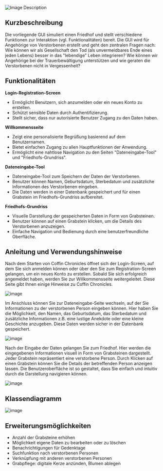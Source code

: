 
  <p>
    <img src="https://github.com/user-attachments/assets/17d5e89c-b633-41d2-b7d7-a6959601eaff" alt="Image Description" />
  </p>
</div>

## Kurzbeschreibung
Die vorliegende GUI simuliert einen Friedhof und stellt verschiedene Funktionen zur Interaktion (vgl. Funktionalitäten) bereit. 
Die GUI wird für Angehörige von Verstorbenen erstellt und geht den zentralen Fragen nach: Wie können wir als Gesellschaft den Tod 
(als unvermeidbares Ende eines jeden Lebens) besser in das "lebendige" Leben integrieren? Wie können wir Angehörige bei der 
Trauerbewältigung unterstützen und wie geraten die Verstorbenen nicht in Vergessenheit?

## Funktionalitäten
**Login-Registration-Screen**
- Ermöglicht Benutzern, sich anzumelden oder ein neues Konto zu erstellen.
- Schützt sensible Daten durch Authentifizierung.
- Stellt sicher, dass nur autorisierte Benutzer Zugang zu den Daten haben.

**Willkommensseite**
- Zeigt eine personalisierte Begrüßung basierend auf dem Benutzernamen.
- Bietet einfachen Zugang zu allen Hauptfunktionen der Anwendung.
- Ermöglicht eine nahtlose Navigation zu den Seiten "Dateneingabe-Tool" und "Friedhofs-Grundriss".

**Dateneingabe-Tool**
- Dateneingabe-Tool zum Speichern der Daten der Verstorbenen.
- Benutzer können Namen, Geburtsdatum, Sterbedatum und zusätzliche Informationen des Verstorbenen eingeben.
- Die Daten werden in einer Datenbank gespeichert und für einen Grabstein im Friedhofs-Grundriss aufbereitet.

**Friedhofs-Grundriss**
- Visuelle Darstellung der gespeicherten Daten in Form von Grabsteinen.
- Benutzer können auf einen Grabstein klicken, um die Details des Verstorbenen anzuzeigen.
- Einfache Navigation und Bedienung durch eine benutzerfreundliche Oberfläche.


## Anleitung und Verwendungshinweise

Nach dem Starten von Coffin Chronicles öffnet sich der Login-Screen, auf dem Sie sich anmelden können oder über den Sie zum Registration-Screen gelangen, um ein neues Konto zu erstellen. Sobald Sie sich erfolgreich angemeldet haben, werden Sie zur Willkommensseite weitergeleitet. Diese Seite gibt Ihnen einige Hinweise zu Coffin Chronicles.

![image](https://github.com/user-attachments/assets/972b755c-c33d-4cef-a514-15e8d28b7bb5)

Im Anschluss können Sie zur Dateneingabe-Seite wechseln, auf der Sie Informationen zu der verstorbenen Person eingeben können. Hier haben Sie die Möglichkeit, den Namen, das Geburtsdatum, das Sterbedatum und zusätzliche Informationen z.B. eine lustige Anekdote oder eine kleine Geschichte anzugeben. Diese Daten werden sicher in der Datenbank gespeichert.

![image](https://github.com/user-attachments/assets/c78c5efb-debd-4f9a-880d-3c20bf6f14c0)

Nach der Eingabe der Daten gelangen Sie zum Friedhof. Hier werden die eingegebenen Informationen visuell in Form von Grabsteinen dargestellt. Jeder Grabstein repräsentiert eine verstorbene Person. Durch Klicken auf einen Grabstein können Sie die Details der betreffenden Person anzeigen lassen. Die Benutzeroberfläche ist so gestaltet, dass Sie einfach und intuitiv durch die Darstellung navigieren können.

![image](https://github.com/user-attachments/assets/4793f61f-82f9-48b0-b20f-6ecbe4d08556)


## Klassendiagramm

![image](https://github.com/user-attachments/assets/2bbdf0b5-35df-4635-86f1-940db0b51848)


## Erweiterungsmöglichkeiten
- Anzahl der Grabsteine erhöhen
- Möglichkeit eigene Daten zu bearbeiten oder zu löschen
- Benachrichtigungen für Gedenktage
- Suchfunktion nach verstorbenen Personen
- Verknüpfung mit anderen verstorbenen Personen
- Grabpflege: digitale Kerze anzünden, Blumen ablegen
